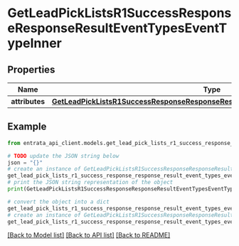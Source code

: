 # GetLeadPickListsR1SuccessResponseResponseResultEventTypesEventTypeInner


## Properties

Name | Type | Description | Notes
------------ | ------------- | ------------- | -------------
**attributes** | [**GetLeadPickListsR1SuccessResponseResponseResultEventTypesEventTypeInnerAttributes**](GetLeadPickListsR1SuccessResponseResponseResultEventTypesEventTypeInnerAttributes.md) |  | [optional] 

## Example

```python
from entrata_api_client.models.get_lead_pick_lists_r1_success_response_response_result_event_types_event_type_inner import GetLeadPickListsR1SuccessResponseResponseResultEventTypesEventTypeInner

# TODO update the JSON string below
json = "{}"
# create an instance of GetLeadPickListsR1SuccessResponseResponseResultEventTypesEventTypeInner from a JSON string
get_lead_pick_lists_r1_success_response_response_result_event_types_event_type_inner_instance = GetLeadPickListsR1SuccessResponseResponseResultEventTypesEventTypeInner.from_json(json)
# print the JSON string representation of the object
print(GetLeadPickListsR1SuccessResponseResponseResultEventTypesEventTypeInner.to_json())

# convert the object into a dict
get_lead_pick_lists_r1_success_response_response_result_event_types_event_type_inner_dict = get_lead_pick_lists_r1_success_response_response_result_event_types_event_type_inner_instance.to_dict()
# create an instance of GetLeadPickListsR1SuccessResponseResponseResultEventTypesEventTypeInner from a dict
get_lead_pick_lists_r1_success_response_response_result_event_types_event_type_inner_from_dict = GetLeadPickListsR1SuccessResponseResponseResultEventTypesEventTypeInner.from_dict(get_lead_pick_lists_r1_success_response_response_result_event_types_event_type_inner_dict)
```
[[Back to Model list]](../README.md#documentation-for-models) [[Back to API list]](../README.md#documentation-for-api-endpoints) [[Back to README]](../README.md)


